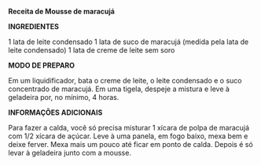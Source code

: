 **Receita de Mousse de maracujá**

**INGREDIENTES**

1 lata de leite condensado
1 lata de suco de maracujá (medida pela lata de leite condensado)
1 lata de creme de leite sem soro

**MODO DE PREPARO**

Em um liquidificador, bata o creme de leite, o leite condensado e o suco concentrado de maracujá.
Em uma tigela, despeje a mistura e leve à geladeira por, no mínimo, 4 horas.

**INFORMAÇÕES ADICIONAIS**

Para fazer a calda, você só precisa misturar 1 xícara de polpa de maracujá com 1/2 xícara de açúcar.
Leve à uma panela, em fogo baixo, mexa bem e deixe ferver.
Mexa mais um pouco até ficar em ponto de calda.
Depois é só levar à geladeira junto com a mousse.